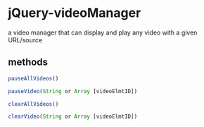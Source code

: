 # jQuery-videoManager
a video manager that can display and play any video with a given URL/source
## methods
```javascript
pauseAllVideos()

pauseVideo(String or Array [videoElmtID])

clearAllVideos()

clearVideo(String or Array [videoElmtID])
```
